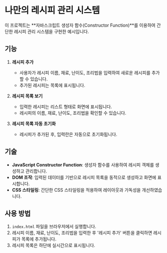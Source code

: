 # 나만의 레시피 관리 시스템

이 프로젝트는 **자바스크립트 생성자 함수(Constructor Function)**를 이용하여 간단한 레시피 관리 시스템을 구현한 예시입니다.

## 기능

1. **레시피 추가**
   - 사용자가 레시피 이름, 재료, 난이도, 조리법을 입력하여 새로운 레시피를 추가할 수 있습니다.
   - 추가된 레시피는 목록에 표시됩니다.

2. **레시피 목록 보기**
   - 입력한 레시피는 리스트 형태로 화면에 표시됩니다.
   - 레시피의 이름, 재료, 난이도, 조리법을 확인할 수 있습니다.

3. **레시피 목록 자동 초기화**
   - 레시피가 추가된 후, 입력란은 자동으로 초기화됩니다.

## 기술

- **JavaScript Constructor Function**: 생성자 함수를 사용하여 레시피 객체를 생성하고 관리합니다.
- **DOM 조작**: 입력된 데이터를 기반으로 레시피 목록을 동적으로 생성하고 화면에 표시합니다.
- **CSS 스타일링**: 간단한 CSS 스타일링을 적용하여 레이아웃과 가독성을 개선하였습니다.

## 사용 방법

1. `index.html` 파일을 브라우저에서 실행합니다.
2. 레시피 이름, 재료, 난이도, 조리법을 입력한 후 '레시피 추가' 버튼을 클릭하면 레시피가 목록에 추가됩니다.
3. 레시피 목록은 하단에 실시간으로 표시됩니다.
